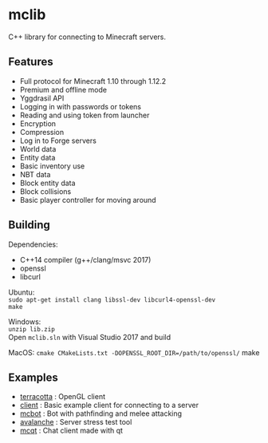 # mclib
C++ library for connecting to Minecraft servers.

## Features
- Full protocol for Minecraft 1.10 through 1.12.2
- Premium and offline mode
- Yggdrasil API
- Logging in with passwords or tokens
- Reading and using token from launcher
- Encryption
- Compression
- Log in to Forge servers
- World data
- Entity data
- Basic inventory use
- NBT data
- Block entity data
- Block collisions
- Basic player controller for moving around

## Building

Dependencies:  
- C++14 compiler (g++/clang/msvc 2017)
- openssl
- libcurl

Ubuntu:  
`sudo apt-get install clang libssl-dev libcurl4-openssl-dev`  
`make`

Windows:  
`unzip lib.zip`  
Open `mclib.sln` with Visual Studio 2017 and build

MacOS:
`cmake CMakeLists.txt -DOPENSSL_ROOT_DIR=/path/to/openssl/`
make

## Examples
- [terracotta](https://github.com/plushmonkey/Terracotta) : OpenGL client
- [client](https://github.com/plushmonkey/mclib/blob/master/client/main.cpp) : Basic example client for connecting to a server
- [mcbot](https://github.com/plushmonkey/mcbot) : Bot with pathfinding and melee attacking
- [avalanche](https://github.com/plushmonkey/avalanche) : Server stress test tool
- [mcqt](https://github.com/plushmonkey/mcqt) : Chat client made with qt
